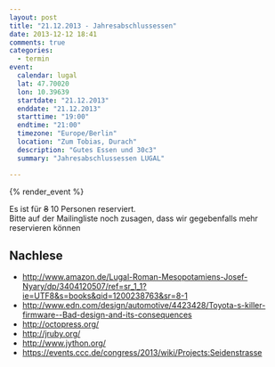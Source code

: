 ```yaml
---
layout: post
title: "21.12.2013 - Jahresabschlussessen"
date: 2013-12-12 18:41
comments: true
categories: 
  - termin
event:
  calendar: lugal
  lat: 47.70020
  lon: 10.39639
  startdate: "21.12.2013"
  enddate: "21.12.2013"
  starttime: "19:00"
  endtime: "21:00"
  timezone: "Europe/Berlin"
  location: "Zum Tobias, Durach"
  description: "Gutes Essen und 30c3"
  summary: "Jahresabschlussessen LUGAL"

---
```


{% render_event %}

Es ist für <s>8</s> 10 Personen reserviert.  
Bitte auf der Mailingliste noch
zusagen, dass wir gegebenfalls mehr reservieren können

Nachlese
--------
* http://www.amazon.de/Lugal-Roman-Mesopotamiens-Josef-Nyary/dp/3404120507/ref=sr_1_1?ie=UTF8&s=books&qid=1200238763&sr=8-1
* http://www.edn.com/design/automotive/4423428/Toyota-s-killer-firmware--Bad-design-and-its-consequences
* http://octopress.org/
* http://jruby.org/
* http://www.jython.org/
* https://events.ccc.de/congress/2013/wiki/Projects:Seidenstrasse
